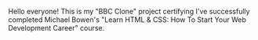 Hello everyone!
This is my "BBC Clone" project certifying I've successfully completed Michael Bowen's "Learn HTML & CSS: How To Start Your Web Development Career" course.
